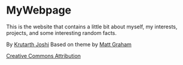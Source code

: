 # MyWebpage

This is the website that contains a little bit about myself, my interests, projects, and some interesting random facts.

By [Krutarth Joshi](http://krutarthjoshi18.github.io)  Based on theme by [Matt Graham](http://madebygraham.com)

[Creative Commons Attribution](http://creativecommons.org/licenses/by/3.0/)

